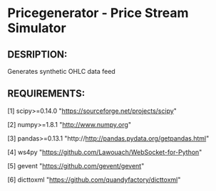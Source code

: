 # Pricegenerator - Price Stream Simulator


## DESRIPTION:
 Generates synthetic OHLC data feed


## REQUIREMENTS:
[1] scipy>=0.14.0	"https://sourceforge.net/projects/scipy"

[2] numpy>=1.8.1	"http://www.numpy.org"

[3] pandas>=0.13.1	"http://http://pandas.pydata.org/getpandas.html"

[4] ws4py			"https://github.com/Lawouach/WebSocket-for-Python"

[5] gevent			"https://github.com/gevent/gevent"
	
[6] dicttoxml		"https://github.com/quandyfactory/dicttoxml"
